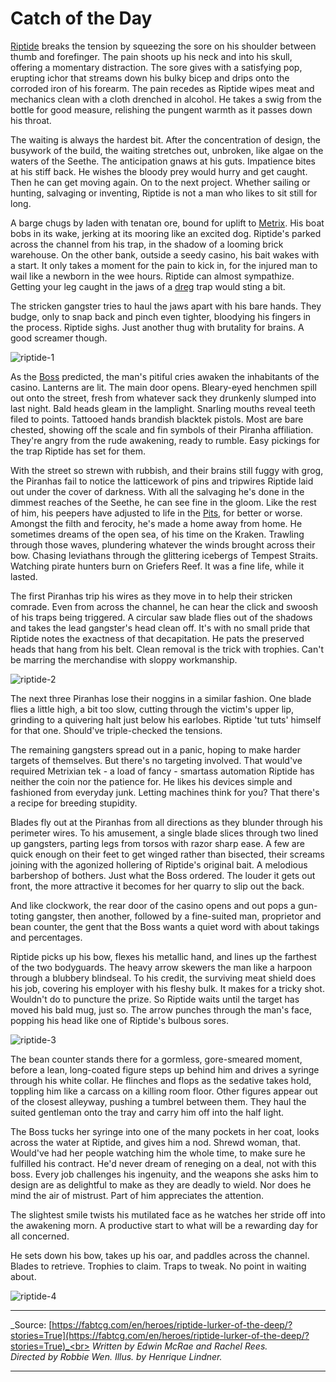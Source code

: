 # Catch of the Day

[Riptide](../../heroes-of-rathe/riptide-about.md) breaks the tension by squeezing the sore on his shoulder between thumb and forefinger. The pain shoots up his neck and into his skull, offering a momentary distraction. The sore gives with a satisfying pop, erupting ichor that streams down his bulky bicep and drips onto the corroded iron of his forearm. The pain recedes as Riptide wipes meat and mechanics clean with a cloth drenched in alcohol. He takes a swig from the bottle for good measure, relishing the pungent warmth as it passes down his throat.

The waiting is always the hardest bit. After the concentration of design, the busywork of the build, the waiting stretches out, unbroken, like algae on the waters of the Seethe. The anticipation gnaws at his guts. Impatience bites at his stiff back. He wishes the bloody prey would hurry and get caught. Then he can get moving again. On to the next project. Whether sailing or hunting, salvaging or inventing, Riptide is not a man who likes to sit still for long.

A barge chugs by laden with tenatan ore, bound for uplift to [Metrix](../../world-of-rathe/metrix/metrix.md). His boat bobs in its wake, jerking at its mooring like an excited dog. Riptide's parked across the channel from his trap, in the shadow of a looming brick warehouse. On the other bank, outside a seedy casino, his bait wakes with a start. It only takes a moment for the pain to kick in, for the injured man to wail like a newborn in the wee hours. Riptide can almost sympathize. Getting your leg caught in the jaws of a [dreg](../../world-of-rathe/pits/blackjacks-mercenary-group.md#dregs) trap would sting a bit.

The stricken gangster tries to haul the jaws apart with his bare hands. They budge, only to snap back and pinch even tighter, bloodying his fingers in the process. Riptide sighs. Just another thug with brutality for brains. A good screamer though.

<img src="https://d2hl7maqck52px.cloudfront.net/main-story/10-outsiders/riptide-1.webp" alt="riptide-1" class="center">

As the [Boss](../../heroes-of-rathe/uzuri-about.md) predicted, the man's pitiful cries awaken the inhabitants of the casino. Lanterns are lit. The main door opens. Bleary-eyed henchmen spill out onto the street, fresh from whatever sack they drunkenly slumped into last night. Bald heads gleam in the lamplight. Snarling mouths reveal teeth filed to points. Tattooed hands brandish blacktek pistols. Most are bare chested, showing off the scale and fin symbols of their Piranha affiliation. They're angry from the rude awakening, ready to rumble. Easy pickings for the trap Riptide has set for them.

With the street so strewn with rubbish, and their brains still fuggy with grog, the Piranhas fail to notice the latticework of pins and tripwires Riptide laid out under the cover of darkness. With all the salvaging he's done in the dimmest reaches of the Seethe, he can see fine in the gloom. Like the rest of him, his peepers have adjusted to life in the [Pits](../../world-of-rathe/pits/pits.md), for better or worse. Amongst the filth and ferocity, he's made a home away from home. He sometimes dreams of the open sea, of his time on the Kraken. Trawling through those waves, plundering whatever the winds brought across their bow. Chasing leviathans through the glittering icebergs of Tempest Straits. Watching pirate hunters burn on Griefers Reef. It was a fine life, while it lasted.

The first Piranhas trip his wires as they move in to help their stricken comrade. Even from across the channel, he can hear the click and swoosh of his traps being triggered. A circular saw blade flies out of the shadows and takes the lead gangster's head clean off. It's with no small pride that Riptide notes the exactness of that decapitation. He pats the preserved heads that hang from his belt. Clean removal is the trick with trophies. Can't be marring the merchandise with sloppy workmanship.

<img src="https://d2hl7maqck52px.cloudfront.net/main-story/10-outsiders/riptide-2.webp" alt="riptide-2" class="center">

The next three Piranhas lose their noggins in a similar fashion. One blade flies a little high, a bit too slow, cutting through the victim's upper lip, grinding to a quivering halt just below his earlobes. Riptide 'tut tuts' himself for that one. Should've triple-checked the tensions.

The remaining gangsters spread out in a panic, hoping to make harder targets of themselves. But there's no targeting involved. That would've required Metrixian tek - a load of fancy - smartass automation Riptide has neither the coin nor the patience for. He likes his devices simple and fashioned from everyday junk. Letting machines think for you? That there's a recipe for breeding stupidity.

Blades fly out at the Piranhas from all directions as they blunder through his perimeter wires. To his amusement, a single blade slices through two lined up gangsters, parting legs from torsos with razor sharp ease. A few are quick enough on their feet to get winged rather than bisected, their screams joining with the agonized hollering of Riptide's original bait. A melodious barbershop of bothers. Just what the Boss ordered. The louder it gets out front, the more attractive it becomes for her quarry to slip out the back.

And like clockwork, the rear door of the casino opens and out pops a gun-toting gangster, then another, followed by a fine-suited man, proprietor and bean counter, the gent that the Boss wants a quiet word with about takings and percentages.

Riptide picks up his bow, flexes his metallic hand, and lines up the farthest of the two bodyguards. The heavy arrow skewers the man like a harpoon through a blubbery blindseal. To his credit, the surviving meat shield does his job, covering his employer with his fleshy bulk. It makes for a tricky shot. Wouldn't do to puncture the prize. So Riptide waits until the target has moved his bald mug, just so. The arrow punches through the man's face, popping his head like one of Riptide's bulbous sores.

<img src="https://d2hl7maqck52px.cloudfront.net/main-story/10-outsiders/riptide-3.webp" alt="riptide-3" class="center">

The bean counter stands there for a gormless, gore-smeared moment, before a lean, long-coated figure steps up behind him and drives a syringe through his white collar. He flinches and flops as the sedative takes hold, toppling him like a carcass on a killing room floor. Other figures appear out of the closest alleyway, pushing a tumbrel between them. They haul the suited gentleman onto the tray and carry him off into the half light.

The Boss tucks her syringe into one of the many pockets in her coat, looks across the water at Riptide, and gives him a nod. Shrewd woman, that. Would've had her people watching him the whole time, to make sure he fulfilled his contract. He'd never dream of reneging on a deal, not with this boss. Every job challenges his ingenuity, and the weapons she asks him to design are as delightful to make as they are deadly to wield. Nor does he mind the air of mistrust. Part of him appreciates the attention.

The slightest smile twists his mutilated face as he watches her stride off into the awakening morn. A productive start to what will be a rewarding day for all concerned.

He sets down his bow, takes up his oar, and paddles across the channel. Blades to retrieve. Trophies to claim. Traps to tweak. No point in waiting about.

<img src="https://d2hl7maqck52px.cloudfront.net/main-story/10-outsiders/riptide-4.webp" alt="riptide-4" class="center">

---

_Source: [https://fabtcg.com/en/heroes/riptide-lurker-of-the-deep/?stories=True](https://fabtcg.com/en/heroes/riptide-lurker-of-the-deep/?stories=True)_<br>
_Written by Edwin McRae and Rachel Rees._<br>
_Directed by Robbie Wen. Illus. by Henrique Lindner._

---
